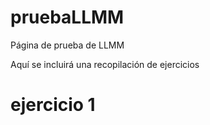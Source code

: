 # pruebaLLMM
Página de prueba de LLMM

Aquí se incluirá una recopilación de ejercicios

# ejercicio 1
